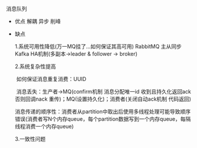 消息队列 

* 优点 解耦 异步 削峰

* 缺点 

  1.系统可用性降低(万一MQ挂了...如何保证其高可用)  RabbitMQ 主从同步 Kafka HA机制(多副本->leader & follower -> broker)

  2.系统复杂性提高

  ​	如何保证消息重复消费：UUID

  ​	消息丢失：生产者->MQ(confirm机制 消息分配唯一id 收到且持久化返回ack 否则回调nack 重传)；MQ(设置持久化)；消费者(关闭自动ack机制 代码返回)

  ​	消息传递的顺序性：消费者从partition中取出后使用多线程处理可能导致顺序错误(消费者写N个内存queue，每个partition数据写到一个内存queue，每隔线程消费一个内存queue)

  3.一致性问题